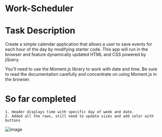 # Work-Scheduler

# Task Description

Create a simple calendar application that allows a user to save events for each hour of the day by modifying starter code. This app will run in the browser and feature dynamically updated HTML and CSS powered by jQuery.

You'll need to use the Moment.js library to work with date and time. Be sure to read the documentation carefully and concentrate on using Moment.js in the browser.

# So far completed

    1. Header displays time with specific day of week and date.
    2. Added all the rows, still need to update sizes and add color with buttons
![image](https://user-images.githubusercontent.com/90801203/142562933-00249cef-b9be-4a5e-ad2e-402524bbe715.png)
